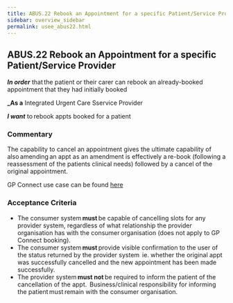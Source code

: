 ```yaml
---
title: ABUS.22 Rebook an Appointment for a specific Patient/Service Provider 
sidebar: overview_sidebar
permalink: usee_abus22.html
---
```


## ABUS.22 Rebook an Appointment for a specific Patient/Service Provider 
**_In order_** that the patient or their carer can rebook an already-booked appointment that they had initially booked 

**_As a** Integrated Urgent Care Sservice Provider

**_I want_** to rebook appts booked for a patient 

### Commentary 
The capability to cancel an appointment gives the ultimate capability of also amending an appt as an amendment is effectively a re-book (following a reassessment of the patients clinical needs) followed by a cancel of the original appointment.  

GP Connect use case can be found <a href="https://nhsconnect.github.io/gpconnect/appointments_use_case_cancel_an_appointment.html" target="_blank">here</a>

### Acceptance Criteria  
* The consumer system **must** be capable of cancelling slots for any provider system, regardless of what relationship the provider organisation has with the consumer organisation (does not apply to GP Connect booking).
* The consumer system **must** provide visible confirmation to the user of the status returned by the provider system  ie. whether the original appt was successfully cancelled and the new appointment has been made successfully. 
* The provider system **must not** be required to inform the patient of the cancellation of the appt.  Business/clinical responsibility for informing the patient must remain with the consumer organisation. 
